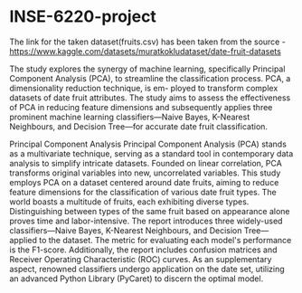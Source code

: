 # INSE-6220-project
The link for the taken dataset(fruits.csv) has been taken from the source -
https://www.kaggle.com/datasets/muratkokludataset/date-fruit-datasets

The study explores the synergy of machine learning, specifically Principal Component Analysis (PCA), to streamline the classification process. PCA, a dimensionality reduction technique, is em- ployed to transform complex datasets of date fruit attributes. The study aims to assess the effectiveness of PCA in reducing feature dimensions and subsequently applies three prominent machine learning classifiers—Naive Bayes, K-Nearest Neighbours, and Decision Tree—for accurate date fruit classification.

Principal Component Analysis
Principal Component Analysis (PCA) stands as a multivariate technique, serving as a standard tool in contemporary data analysis to simplify intricate datasets. Founded on linear correlation, PCA transforms original variables into new, uncorrelated variables. This study employs PCA on a dataset centered around date fruits, aiming to reduce feature dimensions for the classification of various date fruit types. The world boasts a multitude of fruits, each exhibiting diverse types. Distinguishing between types of the same fruit based on appearance alone proves time and labor-intensive. The report introduces three widely-used classifiers—Naive Bayes, K-Nearest Neighbours, and Decision Tree—applied to the dataset. The metric for evaluating each model's performance is the F1-score. Additionally, the report includes confusion matrices and Receiver Operating Characteristic (ROC) curves. As an supplementary aspect, renowned classifiers undergo application on the date set, utilizing an advanced Python Library (PyCaret) to discern the optimal model.
